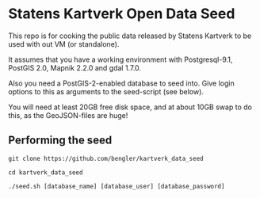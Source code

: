 # Statens Kartverk Open Data Seed

This repo is for cooking the public data released by Statens Kartverk to be used with out VM (or standalone).

It assumes that you have a working environment with Postgresql-9.1, PostGIS 2.0, Mapnik 2.2.0 and gdal 1.7.0.

Also you need a PostGIS-2-enabled database to seed into. Give login options to this as arguments to the seed-script (see below).

You will need at least 20GB free disk space, and at about 10GB swap to do this, as the GeoJSON-files are huge!

## Performing the seed

```git clone https://github.com/bengler/kartverk_data_seed```

```cd kartverk_data_seed```

```./seed.sh [database_name] [database_user] [database_password]```
